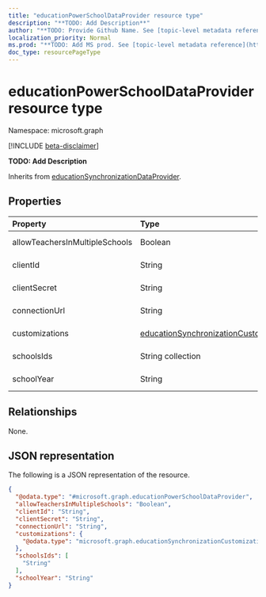 ```yaml
---
title: "educationPowerSchoolDataProvider resource type"
description: "**TODO: Add Description**"
author: "**TODO: Provide Github Name. See [topic-level metadata reference](https://msgo.azurewebsites.net/add/document/guidelines/metadata.html#topic-level-metadata)**"
localization_priority: Normal
ms.prod: "**TODO: Add MS prod. See [topic-level metadata reference](https://msgo.azurewebsites.net/add/document/guidelines/metadata.html#topic-level-metadata)**"
doc_type: resourcePageType
---
```


# educationPowerSchoolDataProvider resource type

Namespace: microsoft.graph

[!INCLUDE [beta-disclaimer](../../includes/beta-disclaimer.md)]

**TODO: Add Description**


Inherits from [educationSynchronizationDataProvider](../resources/educationsynchronizationdataprovider.md).

## Properties
|Property|Type|Description|
|:---|:---|:---|
|allowTeachersInMultipleSchools|Boolean|**TODO: Add Description**|
|clientId|String|**TODO: Add Description**|
|clientSecret|String|**TODO: Add Description**|
|connectionUrl|String|**TODO: Add Description**|
|customizations|[educationSynchronizationCustomizations](../resources/educationsynchronizationcustomizations.md)|**TODO: Add Description**|
|schoolsIds|String collection|**TODO: Add Description**|
|schoolYear|String|**TODO: Add Description**|

## Relationships
None.

## JSON representation
The following is a JSON representation of the resource.
<!-- {
  "blockType": "resource",
  "@odata.type": "microsoft.graph.educationPowerSchoolDataProvider"
}
-->
``` json
{
  "@odata.type": "#microsoft.graph.educationPowerSchoolDataProvider",
  "allowTeachersInMultipleSchools": "Boolean",
  "clientId": "String",
  "clientSecret": "String",
  "connectionUrl": "String",
  "customizations": {
    "@odata.type": "microsoft.graph.educationSynchronizationCustomizations"
  },
  "schoolsIds": [
    "String"
  ],
  "schoolYear": "String"
}
```

